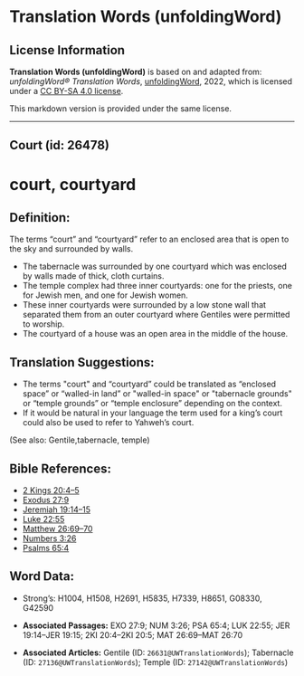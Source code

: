 # Translation Words (unfoldingWord)

## License Information

**Translation Words (unfoldingWord)** is based on and adapted from: _unfoldingWord® Translation Words_, [unfoldingWord](https://unfoldingword.org/utw), 2022, which is licensed under a [CC BY-SA 4.0 license](https://creativecommons.org/licenses/by-sa/4.0/legalcode.en).

This markdown version is provided under the same license.



--------------------------------

## Court (id: 26478)

court, courtyard
================

Definition:
-----------

The terms “court” and “courtyard” refer to an enclosed area that is open to the sky and surrounded by walls.

* The tabernacle was surrounded by one courtyard which was enclosed by walls made of thick, cloth curtains.
* The temple complex had three inner courtyards: one for the priests, one for Jewish men, and one for Jewish women.
* These inner courtyards were surrounded by a low stone wall that separated them from an outer courtyard where Gentiles were permitted to worship.
* The courtyard of a house was an open area in the middle of the house.

Translation Suggestions:
------------------------

* The terms "court" and “courtyard” could be translated as “enclosed space” or “walled\-in land” or "walled\-in space" or "tabernacle grounds" or “temple grounds” or “temple enclosure” depending on the context.
* If it would be natural in your language the term used for a king’s court could also be used to refer to Yahweh’s court.

(See also: Gentile,tabernacle, temple)

Bible References:
-----------------

* [2 Kings 20:4–5](https://ref.ly/2Kgs20:4-2Kgs20:5)
* [Exodus 27:9](https://ref.ly/Exod27:9)
* [Jeremiah 19:14–15](https://ref.ly/Jer19:14-Jer19:15)
* [Luke 22:55](https://ref.ly/Luke22:55)
* [Matthew 26:69–70](https://ref.ly/Matt26:69-Matt26:70)
* [Numbers 3:26](https://ref.ly/Num3:26)
* [Psalms 65:4](https://ref.ly/Ps65:4)

Word Data:
----------

* Strong’s: H1004, H1508, H2691, H5835, H7339, H8651, G08330, G42590

* **Associated Passages:** EXO 27:9; NUM 3:26; PSA 65:4; LUK 22:55; JER 19:14–JER 19:15; 2KI 20:4–2KI 20:5; MAT 26:69–MAT 26:70
* **Associated Articles:** Gentile (ID: `26631@UWTranslationWords`); Tabernacle (ID: `27136@UWTranslationWords`); Temple (ID: `27142@UWTranslationWords`)

